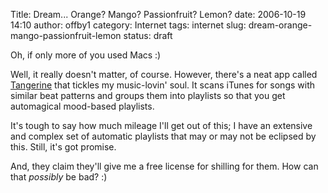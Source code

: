 Title: Dream... Orange? Mango? Passionfruit? Lemon?
date: 2006-10-19 14:10
author: offby1
category: Internet
tags: internet
slug: dream-orange-mango-passionfruit-lemon
status: draft

Oh, if only more of you used Macs :)

Well, it really doesn't matter, of course. However, there's a neat app called [Tangerine](http://www.potionfactory.com/blog/2006/10/18/introducing-tangerine/) that tickles my music-lovin' soul. It scans iTunes for songs with similar beat patterns and groups them into playlists so that you get automagical mood-based playlists.

It's tough to say how much mileage I'll get out of this; I have an extensive and complex set of automatic playlists that may or may not be eclipsed by this. Still, it's got promise.

And, they claim they'll give me a free license for shilling for them. How can that *possibly* be bad? :)

